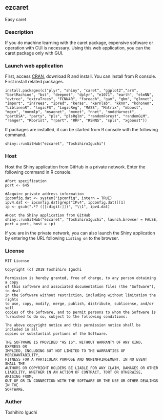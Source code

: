 ## ezcaret
Easy caret

### Description
If you do machine learning with the caret package, expensive software or operation with CUI is necessary.
Using this web application, you can the caret package only with GUI.

### Launch web application
First, access [CRAN](https://cran.r-project.org/), download R and install.
You can install from R console.
First install related packages.

    install.packages(c("plyr", "shiny", "caret", "ggplot2","arm", "bartMachine", "bst", "deepnet", "dplyr", "e1071", "earth", "elmNN", "evtree", "extraTrees", "FCNN4R", "foreach", "gam", "gbm", "glmnet", "import", "inTrees", "ipred", "keras", "kernlab", "kknn", "kohonen", "LiblineaR", "logicFS", "LogicReg", "MASS", "Matrix", "mboost", "mgcv", "monmlp", "msaenet", "mxnet", "nnet", "nodeHarvest", "partDSA", "party", "pls", "plsRglm", "randomForest", "randomGLM", "ranger", "Rborist", "rpart", "RRF", "RSNNS", "spls", "xgboost"))

If packages are installed, it can be started from R console with the following command.
    
    shiny::runGitHub("ezcaret", "ToshihiroIguchi")
    

### Host
Host the Shiny application from GitHub in a private network.
Enter the following command in R console.

    #Port specification
    port <- 645

    #Acquire private address information
    ipconfig.dat <- system("ipconfig", intern = TRUE)
    ipv4.dat <- ipconfig.dat[grep("IPv4", ipconfig.dat)][1]
    ip <- gsub(".*? ([[:digit:]])", "\\1", ipv4.dat)

    #Host the Shiny application from GitHub
    shiny::runGitHub("ezcaret", "ToshihiroIguchi", launch.browser = FALSE, port = port, host = ip)

If you are in the private network, you can also launch the Shiny application by entering the URL following `Listing on` to the browser.

    
### License 

```
MIT License

Copyright (c) 2018 Toshihiro Iguchi

Permission is hereby granted, free of charge, to any person obtaining a copy
of this software and associated documentation files (the "Software"), to deal
in the Software without restriction, including without limitation the rights
to use, copy, modify, merge, publish, distribute, sublicense, and/or sell
copies of the Software, and to permit persons to whom the Software is
furnished to do so, subject to the following conditions:

The above copyright notice and this permission notice shall be included in all
copies or substantial portions of the Software.

THE SOFTWARE IS PROVIDED "AS IS", WITHOUT WARRANTY OF ANY KIND, EXPRESS OR
IMPLIED, INCLUDING BUT NOT LIMITED TO THE WARRANTIES OF MERCHANTABILITY,
FITNESS FOR A PARTICULAR PURPOSE AND NONINFRINGEMENT. IN NO EVENT SHALL THE
AUTHORS OR COPYRIGHT HOLDERS BE LIABLE FOR ANY CLAIM, DAMAGES OR OTHER
LIABILITY, WHETHER IN AN ACTION OF CONTRACT, TORT OR OTHERWISE, ARISING FROM,
OUT OF OR IN CONNECTION WITH THE SOFTWARE OR THE USE OR OTHER DEALINGS IN THE
SOFTWARE.
```

### Auther
Toshihiro Iguchi


